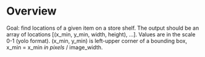 # Overview

Goal: find locations of a given item on a store shelf.
The output should be an array of locations [(x_min, y_min, width, height), ...].
Values are in the scale 0-1 (yolo format). (x_min, y_min) is left-upper corner of a bounding box, x_min = x_min *in pixels* / image_width.
